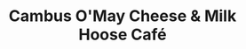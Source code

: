---
title: "Cambus O'May Cheese & Milk Hoose Café"
url: /cambus-omay/cambus-omay-cheese-und-milk-hoose-cafe/
shop: Käse
---